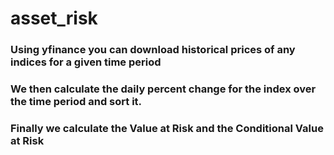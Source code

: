 # asset_risk

### Using yfinance you can download historical prices of any indices for a given time period
### We then calculate the daily percent change for the index over the time period and sort it.
### Finally we calculate the Value at Risk and the Conditional Value at Risk
